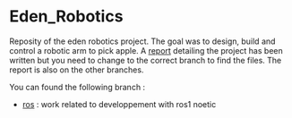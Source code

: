 # Eden_Robotics

Reposity of the eden robotics project. The goal was to design, build and control a robotic arm to pick apple. A [report](report.pdf) detailing the project has been written but you need to change to the correct branch to find the files. The report is also on the other branches.

You can found the following branch :

- [ros](https://github.com/AlessandriniAntoine/Eden_Robotics/tree/ros) : work related to developpement with ros1 noetic
